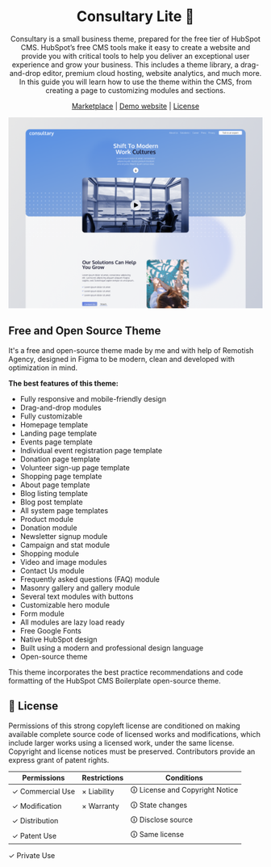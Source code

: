 <h1 align="center">Consultary Lite 💎</h1>

<p align="center">
Consultary is a small business theme, prepared for the free tier of HubSpot CMS. HubSpot’s free CMS tools make it easy to create a website and provide you with critical tools to help you deliver an exceptional user experience and grow your business. This includes a theme library, a drag-and-drop editor, premium cloud hosting, website analytics, and much more. In this guide you will learn how to use the theme within the CMS, from creating a page to customizing modules and sections.
</p>

<p align="center">
  <a href="https://ecosystem.hubspot.com/marketplace/website/consultary-lite-theme-by-remotish?__hstc=129337491.f996b526c23d995a41a003a80650d745.1615842682117.1661219757042.1662080438410.902&__hssc=129337491.1.1662080438410&__hsfp=4116514488">Marketplace</a> |
  <a href="https://marketplace.remotish.agency/consultary-theme">Demo website</a> |
  <a href="./LICENSE">License</a>
</p>

<img src="./images/Thumbnail.png" alt="Promotional cover of Exuberant Growth Theme">

## Free and Open Source Theme
It's a free and open-source theme made by me and with help of Remotish Agency, designed in Figma to be modern, clean and developed with optimization in mind.

**The best features of this theme:**
 
- Fully responsive and mobile-friendly design
- Drag-and-drop modules
- Fully customizable
- Homepage template
- Landing page template
- Events page template
- Individual event registration page template
- Donation page template
- Volunteer sign-up page template
- Shopping page template
- About page template
- Blog listing template
- Blog post template
- All system page templates
- Product module
- Donation module
- Newsletter signup module
- Campaign and stat module
- Shopping module
- Video and image modules
- Contact Us module
- Frequently asked questions (FAQ) module
- Masonry gallery and gallery module
- Several text modules with buttons
- Customizable hero module
- Form module
- All modules are lazy load ready
- Free Google Fonts
- Native HubSpot design
- Built using a modern and professional design language
- Open-source theme

This theme incorporates the best practice recommendations and code formatting of the HubSpot CMS Boilerplate open-source theme.

## 📄 License

Permissions of this strong copyleft license are conditioned on making available complete source code of licensed works and modifications, which include larger works using a licensed work, under the same license. Copyright and license notices must be preserved. Contributors provide an express grant of patent rights.

| Permissions | Restrictions | Conditions
| --- | --- | --- 
&check; Commercial Use | &times; Liability | &#x1f6c8; License and Copyright Notice
&check; Modification   | &times; Warranty | &#x1f6c8; State changes
&check; Distribution |  | &#x1f6c8; Disclose source
&check; Patent Use |  | &#x1f6c8; Same license
&check; Private Use
